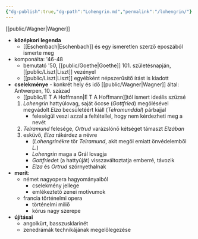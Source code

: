 ```yaml
---
{"dg-publish":true,"dg-path":"Lohengrin.md","permalink":"/lohengrin/"}
---
```


[[public/Wagner\|Wagner]]

- **középkori legenda**
	- [[Eschenbach\|Eschenbach]] és egy ismeretlen szerző eposzából ismerte meg
- komponálta: '46-48
	- bemutató '50, [[public/Goethe\|Goethe]] 101. születésnapján, [[public/Liszt\|Liszt]] vezényel
	- [[public/Liszt\|Liszt]] egyébként népszerűsítő írást is kiadott
- **cselekménye** - konkrét hely és idő [[public/Wagner\|Wagner]] által: Antwerpen, 10. század
	- [[public/E T A Hoffmann\|E T A Hoffmann]]tól ismert ideális szüzsé
	1. *Lohengrin* hattyúlovag, saját öccse (*Gottfried*) megölésével megvádolt *Elza* becsületéért kiáll (*Telramunddal*) párbajjal
		- feleségül veszi azzal a feltétellel, hogy nem kérdezheti meg a nevét
	 2. *Telramund* felesége, *Ortrud* varázslónő kétséget támaszt *Elzában*
	 3. esküvő, *Elza* rákérdez a névre
		 - (*Lohengrinékre* tör *Telramund*, akit megöl emiatt önvédelemből *L.*)
		 - *Lohengrin* maga a Grál lovagja
		 - *Gottfried*et (a hattyúját) visszaváltoztatja emberré, távozik
		 - *Elza* és *Ortrud* szörnyethalnak
- **merít**:
	- német nagyopera hagyományaiból
		- cselekmény jellege
		- emlékeztető zenei motívumok
	- francia történelmi opera
		- történelmi miliő
		- kórus nagy szerepe
- **újításai**
	- angolkürt, basszusklarinét
	- zenedrámák technikájának megelőlegezése